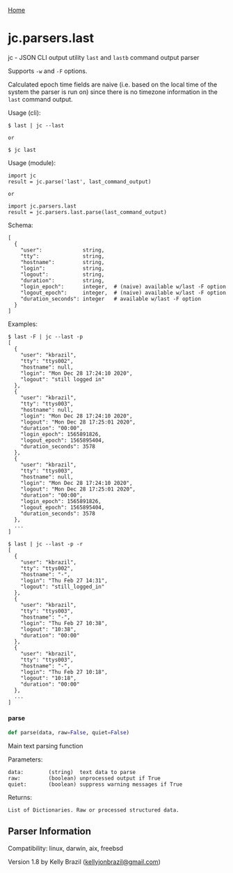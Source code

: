[Home](https://kellyjonbrazil.github.io/jc/)
<a id="jc.parsers.last"></a>

# jc.parsers.last

jc - JSON CLI output utility `last` and `lastb` command output parser

Supports `-w` and `-F` options.

Calculated epoch time fields are naive (i.e. based on the local time of the
system the parser is run on) since there is no timezone information in the
`last` command output.

Usage (cli):

    $ last | jc --last

    or

    $ jc last

Usage (module):

    import jc
    result = jc.parse('last', last_command_output)

    or

    import jc.parsers.last
    result = jc.parsers.last.parse(last_command_output)

Schema:

    [
      {
        "user":             string,
        "tty":              string,
        "hostname":         string,
        "login":            string,
        "logout":           string,
        "duration":         string,
        "login_epoch":      integer,  # (naive) available w/last -F option
        "logout_epoch":     integer,  # (naive) available w/last -F option
        "duration_seconds": integer   # available w/last -F option
      }
    ]

Examples:

    $ last -F | jc --last -p
    [
      {
        "user": "kbrazil",
        "tty": "ttys002",
        "hostname": null,
        "login": "Mon Dec 28 17:24:10 2020",
        "logout": "still logged in"
      },
      {
        "user": "kbrazil",
        "tty": "ttys003",
        "hostname": null,
        "login": "Mon Dec 28 17:24:10 2020",
        "logout": "Mon Dec 28 17:25:01 2020",
        "duration": "00:00",
        "login_epoch": 1565891826,
        "logout_epoch": 1565895404,
        "duration_seconds": 3578
      },
      {
        "user": "kbrazil",
        "tty": "ttys003",
        "hostname": null,
        "login": "Mon Dec 28 17:24:10 2020",
        "logout": "Mon Dec 28 17:25:01 2020",
        "duration": "00:00",
        "login_epoch": 1565891826,
        "logout_epoch": 1565895404,
        "duration_seconds": 3578
      },
      ...
    ]

    $ last | jc --last -p -r
    [
      {
        "user": "kbrazil",
        "tty": "ttys002",
        "hostname": "-",
        "login": "Thu Feb 27 14:31",
        "logout": "still_logged_in"
      },
      {
        "user": "kbrazil",
        "tty": "ttys003",
        "hostname": "-",
        "login": "Thu Feb 27 10:38",
        "logout": "10:38",
        "duration": "00:00"
      },
      {
        "user": "kbrazil",
        "tty": "ttys003",
        "hostname": "-",
        "login": "Thu Feb 27 10:18",
        "logout": "10:18",
        "duration": "00:00"
      },
      ...
    ]

<a id="jc.parsers.last.parse"></a>

#### parse

```python
def parse(data, raw=False, quiet=False)
```

Main text parsing function

Parameters:

    data:        (string)  text data to parse
    raw:         (boolean) unprocessed output if True
    quiet:       (boolean) suppress warning messages if True

Returns:

    List of Dictionaries. Raw or processed structured data.

## Parser Information
Compatibility:  linux, darwin, aix, freebsd

Version 1.8 by Kelly Brazil (kellyjonbrazil@gmail.com)
